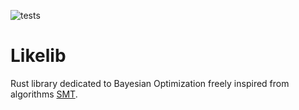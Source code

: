 ![tests](https://github.com/relf/likelib/workflows/tests/badge.svg)

# Likelib

Rust library dedicated to Bayesian Optimization freely inspired from algorithms [SMT](https://github.com/SMTorg/smt). 